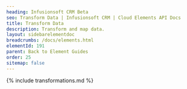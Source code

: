 ```yaml
---
heading: Infusionsoft CRM Beta
seo: Transform Data | Infusionsoft CRM | Cloud Elements API Docs
title: Transform Data
description: Transform and map data.
layout: sidebarelementdoc
breadcrumbs: /docs/elements.html
elementId: 191
parent: Back to Element Guides
order: 25
sitemap: false
---
```


{% include transformations.md %}
